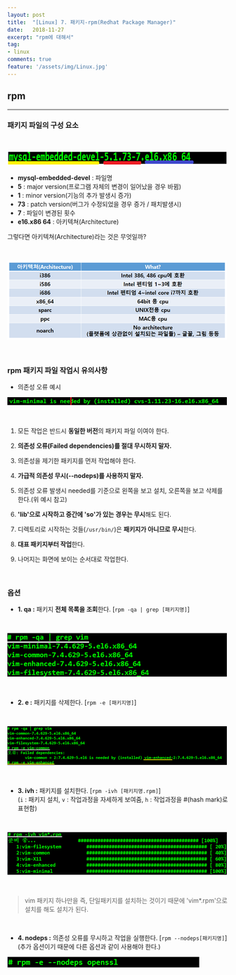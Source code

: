 ```yaml
---
layout: post
title:  "[Linux] 7. 패키지-rpm(Redhat Package Manager)"
date:   2018-11-27
excerpt: "rpm에 대해서"
tag:
- linux
comments: true
feature: '/assets/img/Linux.jpg'
---
```


## rpm

---

### 패키지 파일의 구성 요소

<br/>

![linux](/assets/img/rpm1.png)

* **mysql-embedded-devel** : 파일명
* **5** : major version(프로그램 자체의 변경이 일어났을 경우 바뀜)
* **1** : minor version(기능의 추가 발생시 증가)
* **73** : patch version(버그가 수정되었을 경우 증가 / 패치발생시)
* **7** : 파일이 변경된 횟수
* **e16.x86 64** : 아키텍쳐(Architecture)

그렇다면 아키텍쳐(Architecture)라는 것은 무엇일까?

<br/>

![linux](/assets/img/rpm2.png)

<br/>

### rpm 패키지 파일 작업시 유의사항

* 의존성 오류 예시

![linux](/assets/img/rpm3.png)

<br/>

1. 모든 작업은 반드시 **동일한 버전**의 패키지 파일 이여야 한다.

2. **의존성 오류(Failed dependencies)를 절대 무시하지 말자.**

3. 의존성을 제기한 패키지를 먼저 작업해야 한다.

4. **가급적 의존성 무시(--nodeps)를 사용하지 말자.**

5. 의존성 오류 발생시 needed를 기준으로 왼쪽을 보고 설치, 오른쪽을 보고 삭제를 한다.(위 예시 참고)

6. **'lib'으로 시작하고 중간에 'so'가 있는 경우는 무시**해도 된다.

7. 디렉토리로 시작하는 것들(`/usr/bin/`)은 **패키지가 아니므로 무시**한다.

8. **대표 패키지부터 작업**한다.

9. 나머지는 화면에 보이는 순서대로 작업한다.

<br/>

### 옵션

* **1. qa :** 패키지 **전체 목록을 조회**한다. [`rpm -qa | grep [패키지명]`]

<br/>

![linux](/assets/img/rpm4.png)

<br/>

* **2. e :** 패키지를 삭제한다. [`rpm -e [패키지명]`]

<br/>

![linux](/assets/img/rpm5.png)

<br/>

* **3. ivh :** 패키지를 설치한다. [`rpm -ivh [패키지명.rpm]`]<br/>
(`i` : 패키지 설치, `v` : 작업과정을 자세하게 보여줌, `h` : 작업과정을 #(hash mark)로 표현함)

<br/>

![linux](/assets/img/rpm6.png)

<br/>

> vim 패키지 하나만을 즉, 단일패키지를 설치하는 것이기 때문에 'vim*.rpm'으로 설치를 해도 설치가 된다.

<br/>

* **4. nodeps :** 의존성 오류를 무시하고 작업을 실행한다. [`rpm --nodeps[패키지명]`]<br/>(추가 옵션이기 때문에 다른 옵션과 같이 사용해야 한다.)

![linux](/assets/img/rpm7.png)
